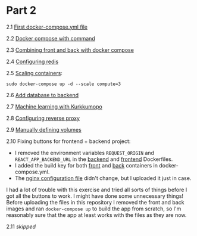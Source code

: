 # Part 2

2.1 [First docker-compose.yml file](2.1_First-docker-compose-file/docker-compose.yml)

2.2 [Docker compose with command](2.2_Docker-compose-with-command/docker-compose.yml)

2.3 [Combining front and back with docker compose](2.3_Combining-front-and-back/docker-compose.yml)

2.4 [Configuring redis](2.4_Redis/docker-compose.yml)

2.5 [Scaling containers](screenshots/2.5_Scaling.png):

    sudo docker-compose up -d --scale compute=3
    
2.6 [Add database to backend](2.6_Database-to-backend/docker-compose.yml)

2.7 [Machine learning with Kurkkumopo](2.7_Kurkkumopo/docker-compose.yml)

2.8 [Configuring reverse proxy](2.8_Reverse_proxy/docker-compose.yml)

2.9 [Manually defining volumes](2.9_Manually-defining-volumes/docker-compose.yml)

2.10 Fixing buttons for frontend + backend project:

* I removed the environment variables `REQUEST_ORIGIN` and `REACT_APP_BACKEND_URL` in the [backend](2.10_Fixing-buttons/Dockerfile.back) and [frontend](2.10_Fixing-buttons/Dockerfile.front) Dockerfiles.
* I added the build key for both [front](2.10_Fixing-buttons/docker-compose.yml#L26) and [back](2.10_Fixing-buttons/docker-compose.yml#L14) containers in docker-compose.yml.
* The [nginx configuration file](2.10_Fixing-buttons/nginx.conf) didn't change, but I uploaded it just in case.

I had a lot of trouble with this exercise and tried all sorts of things before I got all the buttons to work. I might have done some unnecessary things! Before uploading the files in this repository I removed the front and back images and ran `docker-compose up` to build the app from scratch, so I'm reasonably sure that the app at least works with the files as they are now.

2.11 *skipped*
